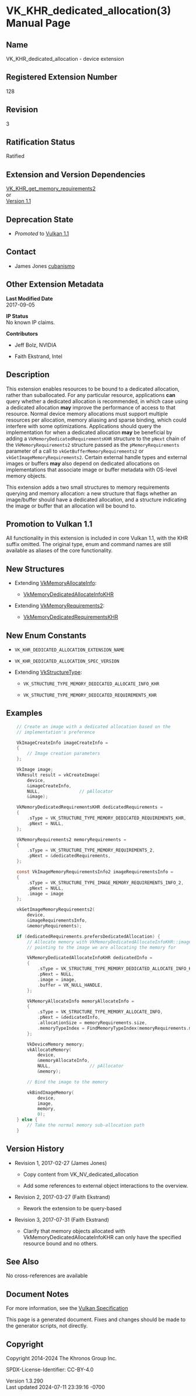 # VK_KHR_dedicated_allocation(3) Manual Page

## Name

VK_KHR_dedicated_allocation - device extension



## <a href="#_registered_extension_number" class="anchor"></a>Registered Extension Number

128

## <a href="#_revision" class="anchor"></a>Revision

3

## <a href="#_ratification_status" class="anchor"></a>Ratification Status

Ratified

## <a href="#_extension_and_version_dependencies" class="anchor"></a>Extension and Version Dependencies

[VK_KHR_get_memory_requirements2](https://registry.khronos.org/vulkan/specs/1.3-extensions/man/html/VK_KHR_get_memory_requirements2.html)  
or  
[Version 1.1](#versions-1.1)  

## <a href="#_deprecation_state" class="anchor"></a>Deprecation State

- *Promoted* to <a
  href="https://registry.khronos.org/vulkan/specs/1.3-extensions/html/vkspec.html#versions-1.1-promotions"
  target="_blank" rel="noopener">Vulkan 1.1</a>

## <a href="#_contact" class="anchor"></a>Contact

- James Jones <a
  href="https://github.com/KhronosGroup/Vulkan-Docs/issues/new?body=%5BVK_KHR_dedicated_allocation%5D%20@cubanismo%0A*Here%20describe%20the%20issue%20or%20question%20you%20have%20about%20the%20VK_KHR_dedicated_allocation%20extension*"
  target="_blank" rel="nofollow noopener"><em></em>cubanismo</a>

## <a href="#_other_extension_metadata" class="anchor"></a>Other Extension Metadata

**Last Modified Date**  
2017-09-05

**IP Status**  
No known IP claims.

**Contributors**  
- Jeff Bolz, NVIDIA

- Faith Ekstrand, Intel

## <a href="#_description" class="anchor"></a>Description

This extension enables resources to be bound to a dedicated allocation,
rather than suballocated. For any particular resource, applications
**can** query whether a dedicated allocation is recommended, in which
case using a dedicated allocation **may** improve the performance of
access to that resource. Normal device memory allocations must support
multiple resources per allocation, memory aliasing and sparse binding,
which could interfere with some optimizations. Applications should query
the implementation for when a dedicated allocation **may** be beneficial
by adding a `VkMemoryDedicatedRequirementsKHR` structure to the `pNext`
chain of the `VkMemoryRequirements2` structure passed as the
`pMemoryRequirements` parameter of a call to
`vkGetBufferMemoryRequirements2` or `vkGetImageMemoryRequirements2`.
Certain external handle types and external images or buffers **may**
also depend on dedicated allocations on implementations that associate
image or buffer metadata with OS-level memory objects.

This extension adds a two small structures to memory requirements
querying and memory allocation: a new structure that flags whether an
image/buffer should have a dedicated allocation, and a structure
indicating the image or buffer that an allocation will be bound to.

## <a href="#_promotion_to_vulkan_1_1" class="anchor"></a>Promotion to Vulkan 1.1

All functionality in this extension is included in core Vulkan 1.1, with
the KHR suffix omitted. The original type, enum and command names are
still available as aliases of the core functionality.

## <a href="#_new_structures" class="anchor"></a>New Structures

- Extending [VkMemoryAllocateInfo](https://registry.khronos.org/vulkan/specs/1.3-extensions/man/html/VkMemoryAllocateInfo.html):

  - [VkMemoryDedicatedAllocateInfoKHR](https://registry.khronos.org/vulkan/specs/1.3-extensions/man/html/VkMemoryDedicatedAllocateInfoKHR.html)

- Extending [VkMemoryRequirements2](https://registry.khronos.org/vulkan/specs/1.3-extensions/man/html/VkMemoryRequirements2.html):

  - [VkMemoryDedicatedRequirementsKHR](https://registry.khronos.org/vulkan/specs/1.3-extensions/man/html/VkMemoryDedicatedRequirementsKHR.html)

## <a href="#_new_enum_constants" class="anchor"></a>New Enum Constants

- `VK_KHR_DEDICATED_ALLOCATION_EXTENSION_NAME`

- `VK_KHR_DEDICATED_ALLOCATION_SPEC_VERSION`

- Extending [VkStructureType](https://registry.khronos.org/vulkan/specs/1.3-extensions/man/html/VkStructureType.html):

  - `VK_STRUCTURE_TYPE_MEMORY_DEDICATED_ALLOCATE_INFO_KHR`

  - `VK_STRUCTURE_TYPE_MEMORY_DEDICATED_REQUIREMENTS_KHR`

## <a href="#_examples" class="anchor"></a>Examples

``` c
    // Create an image with a dedicated allocation based on the
    // implementation's preference

    VkImageCreateInfo imageCreateInfo =
    {
        // Image creation parameters
    };

    VkImage image;
    VkResult result = vkCreateImage(
        device,
        &imageCreateInfo,
        NULL,               // pAllocator
        &image);

    VkMemoryDedicatedRequirementsKHR dedicatedRequirements =
    {
        .sType = VK_STRUCTURE_TYPE_MEMORY_DEDICATED_REQUIREMENTS_KHR,
        .pNext = NULL,
    };

    VkMemoryRequirements2 memoryRequirements =
    {
        .sType = VK_STRUCTURE_TYPE_MEMORY_REQUIREMENTS_2,
        .pNext = &dedicatedRequirements,
    };

    const VkImageMemoryRequirementsInfo2 imageRequirementsInfo =
    {
        .sType = VK_STRUCTURE_TYPE_IMAGE_MEMORY_REQUIREMENTS_INFO_2,
        .pNext = NULL,
        .image = image
    };

    vkGetImageMemoryRequirements2(
        device,
        &imageRequirementsInfo,
        &memoryRequirements);

    if (dedicatedRequirements.prefersDedicatedAllocation) {
        // Allocate memory with VkMemoryDedicatedAllocateInfoKHR::image
        // pointing to the image we are allocating the memory for

        VkMemoryDedicatedAllocateInfoKHR dedicatedInfo =
        {
            .sType = VK_STRUCTURE_TYPE_MEMORY_DEDICATED_ALLOCATE_INFO_KHR,
            .pNext = NULL,
            .image = image,
            .buffer = VK_NULL_HANDLE,
        };

        VkMemoryAllocateInfo memoryAllocateInfo =
        {
            .sType = VK_STRUCTURE_TYPE_MEMORY_ALLOCATE_INFO,
            .pNext = &dedicatedInfo,
            .allocationSize = memoryRequirements.size,
            .memoryTypeIndex = FindMemoryTypeIndex(memoryRequirements.memoryTypeBits),
        };

        VkDeviceMemory memory;
        vkAllocateMemory(
            device,
            &memoryAllocateInfo,
            NULL,               // pAllocator
            &memory);

        // Bind the image to the memory

        vkBindImageMemory(
            device,
            image,
            memory,
            0);
    } else {
        // Take the normal memory sub-allocation path
    }
```

## <a href="#_version_history" class="anchor"></a>Version History

- Revision 1, 2017-02-27 (James Jones)

  - Copy content from VK_NV_dedicated_allocation

  - Add some references to external object interactions to the overview.

- Revision 2, 2017-03-27 (Faith Ekstrand)

  - Rework the extension to be query-based

- Revision 3, 2017-07-31 (Faith Ekstrand)

  - Clarify that memory objects allocated with
    VkMemoryDedicatedAllocateInfoKHR can only have the specified
    resource bound and no others.

## <a href="#_see_also" class="anchor"></a>See Also

No cross-references are available

## <a href="#_document_notes" class="anchor"></a>Document Notes

For more information, see the <a
href="https://registry.khronos.org/vulkan/specs/1.3-extensions/html/vkspec.html#VK_KHR_dedicated_allocation"
target="_blank" rel="noopener">Vulkan Specification</a>

This page is a generated document. Fixes and changes should be made to
the generator scripts, not directly.

## <a href="#_copyright" class="anchor"></a>Copyright

Copyright 2014-2024 The Khronos Group Inc.

SPDX-License-Identifier: CC-BY-4.0

Version 1.3.290  
Last updated 2024-07-11 23:39:16 -0700
